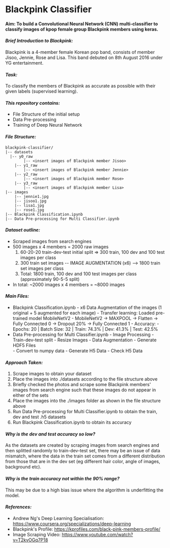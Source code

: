 # Blackpink Classifier

#### Aim: To build a Convolutional Neural Network (CNN) multi-classifier to classify images of kpop female group Blackpink members using keras.

#### _Brief Introduction to Blackpink:_
Blackpink is a 4-member female Korean pop band, consists of member Jisoo, Jennie, Rose and Lisa. This band debuted on 8th August 2016 under YG entertainment.

#### _Task:_
To classify the members of Blackpink as accurate as possible with their given labels (supervised learning).

#### _This repository contains:_
  - File Structure of the initial setup
  - Data Pre-processing
  - Training of Deep Neural Network
  
#### _File Structure:_
```
blackpink-classifier/
|-- datasets
  |-- y0_raw
        |-- <insert images of Blackpink member Jisoo>
    |-- y1_raw
        |-- <insert images of Blackpink member Jennie>
    |-- y2_raw
        |-- <insert images of Blackpink member Rose>
    |-- y3_raw
        |-- <insert images of Blackpink member Lisa>
|-- images
    |-- jennie1.jpg
    |-- jisoo1.jpg
    |-- lisa1.jpg
    |-- rose1.jpg
|-- Blackpink Classification.ipynb
|-- Data Pre-processing for Multi Classifier.ipynb
```

#### _Dataset outline:_
  - Scraped images from search engines
  - 500 images x 4 members = 2000 raw images
    1. 60-20-20 train-dev-test initial split => 300 train, 100 dev and 100 test images per class
    2. 300 train set images -- IMAGE AUGMENTATION (x6) --> 1800 train set images per class
    3. Total: 1800 train, 100 dev and 100 test images per class (approximately 90-5-5 split)
- In total: ~2000 images x 4 members = ~8000 images

#### _Main Files:_
  - Blackpink Classification.ipynb
        - x6 Data Augmentation of the images (1 original + 5 augmented for each image)
        - Transfer learning: Loaded pre-trained model MobileNetV2
	      - MobileNetV2 -> MAXPOOL -> Flatten -> Fully Connected 0 -> Dropout 20% -> Fully Connected 1
	      - Accuracy:
		          - Epochs: 20 | Batch Size: 32 | Train: 74.3% | Dev: 41.3% | Test: 42.5%
  - Data Pre-processing for Multi Classifier.ipynb
	      - Image Processing
        - Train-dev-test split
        - Resize Images
        - Data Augmentation
	      - Generate HDF5 Files    
        - Convert to numpy data
        - Generate H5 Data
        - Check H5 Data
        
 #### _Approach Taken:_
1. Scrape images to obtain your dataset
2. Place the images into ./datasets according to the file structure above
3. Briefly checked the photos and scrape some Blackpink members' images from search engine such that these images do not appear in either of the sets
4. Place the images into the ./images folder as shown in the file structure above
5. Run Data Pre-processing for Multi Classifier.ipynb to obtain the train, dev and test .h5 datasets
6. Run Blackpink Classification.ipynb to obtain its accuracy

#### _Why is the dev and test accuracy so low?_
As the datasets are created by scraping images from search engines and then splitted randomly to train-dev-test set, there may be an issue of data mismatch, where the data in the train set comes from a different distribution from those that are in the dev set (eg different hair color, angle of images, background etc).

#### _Why is the train accuracy not within the 90% range?_
This may be due to a high bias issue where the algorithm is underfitting the model.
 
#### _References:_
- Andrew Ng's Deep Learning Specialisation: https://www.coursera.org/specializations/deep-learning
- Blackpink's Profile: https://kprofiles.com/black-pink-members-profile/
- Image Scraping Video: https://www.youtube.com/watch?v=T2kvOGq7P18
